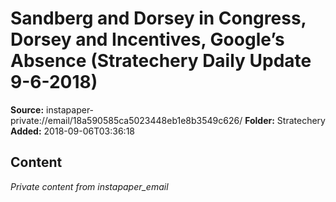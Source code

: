# Sandberg and Dorsey in Congress, Dorsey and Incentives, Google’s Absence (Stratechery Daily Update 9-6-2018)

**Source:** instapaper-private://email/18a590585ca5023448eb1e8b3549c626/
**Folder:** Stratechery
**Added:** 2018-09-06T03:36:18




## Content
*Private content from instapaper_email*

